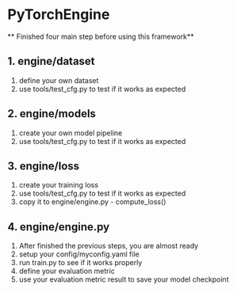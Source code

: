 # PyTorchEngine
**
Finished four main step before using this framework**

## 1. engine/dataset
1. define your own dataset
2. use tools/test_cfg.py to test if it works as expected
   
## 2. engine/models
1. create your own model pipeline
2. use tools/test_cfg.py to test if it works as expected

## 3. engine/loss
1. create your training loss
2. use tools/test_cfg.py to test if it works as expected
3. copy it to engine/engine.py - compute_loss()

## 4. engine/engine.py
1. After finished the previous steps, you are almost ready
2. setup your config/myconfig.yaml file
3. run train.py to see if it works properly
4. define your evaluation metric 
5. use your evaluation metric result to save your model checkpoint
